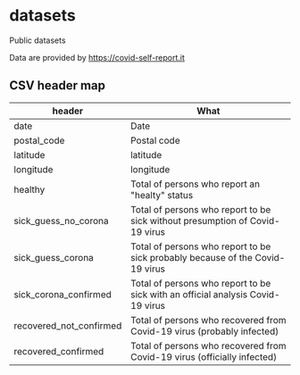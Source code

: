 # datasets
Public datasets

Data are provided by https://covid-self-report.it

## CSV header map
| header | What |
|---|---|
| date | Date |
| postal_code | Postal code |
| latitude | latitude |
| longitude | longitude |
| healthy | Total of persons who report an "healty" status |
| sick_guess_no_corona | Total of persons who report to be sick without presumption of Covid-19 virus |
| sick_guess_corona | Total of persons who report to be sick probably because of the Covid-19 virus |
| sick_corona_confirmed | Total of persons who report to be sick with an official analysis Covid-19 virus |
| recovered_not_confirmed | Total of persons who recovered from Covid-19 virus (probably infected)|
| recovered_confirmed | Total of persons who recovered from Covid-19 virus (officially infected)|
